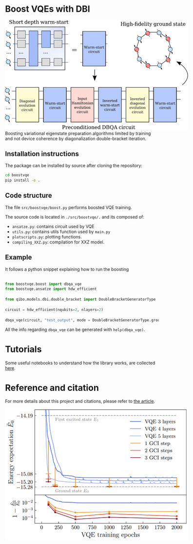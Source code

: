 # Boost VQEs with DBI

<img src="figures/diagram.png" style="solid #000; max-width:600px; max-height:1000px;">
Boosting variational eigenstate preparation algorithms limited by training and not device coherence by diagonalization double-bracket iteration.

## Installation instructions

The package can be installed by source after cloning the repository:

```sh
cd boostvqe
pip install -e .
```

## Code structure

The file `src/boostvqe/boost.py` performs boosted VQE training.

The source code is located in `./src/boostvqe/.` and its composed of:

* `ansatze.py`: contains circuit used by VQE
* `utils.py`: contains utils function used by `main.py`
* `plotscripts.py`: plotting functions.
* `compiling_XXZ.py`: compilation for XXZ model.

## Example

It follows a python snippet explaining how to run the boosting

```py

from boostvqe.boost import dbqa_vqe
from boostvqe.ansatze import hdw_efficient

from qibo.models.dbi.double_bracket import DoubleBracketGeneratorType

circuit = hdw_efficient(nqubits=2, nlayers=2)

dbqa_vqe(circuit, "test_output", mode = DoubleBracketGeneratorType.group_commutator)
```

All the info regarding `dbqa_vqe` can be generated with `help(dbqa_vqe)`.

# Tutorials

Some useful notebooks to understand how the library works, are collected [here](notebooks/notebooks_links.md).

# Reference and citation

For more details about this project and citations, please refer to [the article](https://www.arxiv.org/abs/2408.03987).

<img src="figures/hw_preserving_XXZ_10Q3L42S_cma_jumps.png" style="solid #000; max-width:600px; max-height:1000px;">
